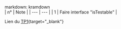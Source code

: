 markdown: kramdown  
| n° | Note |
| --- | --- |
| 1 | Faire interface "isTestable" |  

Lien du [TP1](https://ecampus.unicaen.fr/pluginfile.php/1250252/mod_resource/content/2/tp_representation.pdf){target="_blank"}

